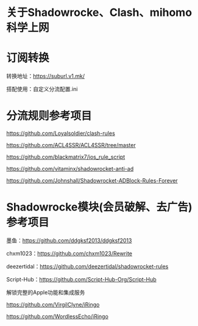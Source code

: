 # 关于Shadowrocke、Clash、mihomo科学上网

# 订阅转换

转换地址：https://suburl.v1.mk/

搭配使用：自定义分流配置.ini

# 分流规则参考项目

https://github.com/Loyalsoldier/clash-rules

https://github.com/ACL4SSR/ACL4SSR/tree/master

https://github.com/blackmatrix7/ios_rule_script

https://github.com/vitaminx/shadowrocket-anti-ad

https://github.com/Johnshall/Shadowrocket-ADBlock-Rules-Forever

# Shadowrocke模块(会员破解、去广告)参考项目
墨鱼：https://github.com/ddgksf2013/ddgksf2013

chxm1023：https://github.com/chxm1023/Rewrite

deezertidal：https://github.com/deezertidal/shadowrocket-rules

Script-Hub：https://github.com/Script-Hub-Org/Script-Hub

解锁完整的Apple功能和集成服务

https://github.com/VirgilClyne/iRingo

https://github.com/WordlessEcho/iRingo

